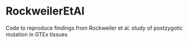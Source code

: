 # RockweilerEtAl
Code to reproduce findings from Rockweiler et al. study of postzygotic mutation in GTEx tissues

